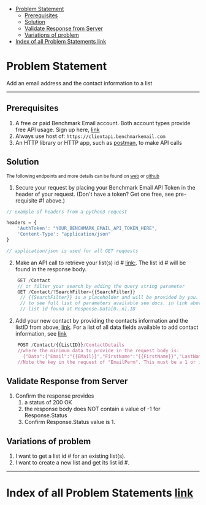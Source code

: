 - [Problem Statement](#problem-statement)
    - [Prerequisites](#prerequisites)
    - [Solution](#solution)
    - [Validate Response from Server](#validate-response-from-server)
    - [Variations of problem](#variations-of-problem)
- [Index of all Problem Statements link](#index-of-all-problem-statements-link)

# Problem Statement

Add an email address and the contact information to a list

---

## Prerequisites
1. A free or paid Benchmark Email account. Both account types provide free API usage. Sign up here, [link](https://ui.benchmarkemail.com/integrate?from=login#API)
1. Always use host of: `https://clientapi.benchmarkemail.com`
1. An HTTP library or HTTP app, such as [postman](https://www.getpostman.com/), to make API calls
## Solution
<sub>The following endpoints and more details can be found on [web](https://developer.benchmarkemail.com/) or [github](https://github.com/BenchmarkEmail/RESTful-API-v3/tree/master/Postman%20Collections)</sub>

1. Secure your request by placing your Benchmark Email API Token in the header of your request. (Don't have a token?  Get one free, see pre-requisite #1 above.)

```javascript
// example of headers from a python3 request

headers = {
    'AuthToken': "YOUR_BENCHMARK_EMAIL_API_TOKEN_HERE",
    'Content-Type': "application/json" 
}

// application/json is used for all GET requests
```

2. Make an API call to retrieve your list(s) id # [link:](https://developer.benchmarkemail.com/#cc3ee91a-0ccb-79c1-9365-c96f8511a68b). The list id # will be found in the response body.

```js
    GET /Contact
    // or filter your search by adding the query string parameter
    GET /Contact/?SearchFilter={{SearchFilter}}
     // {{SearchFilter}} is a placeholder and will be provided by you. It is a your partial or full name of your list
     // to see full list of parameters available see docs. in link above
     // list id found at Response.Data[0..n].ID
```

2. Add your new contact by providing the contacts information and the listID from above, [link](https://developer.benchmarkemail.com/#375fa862-2ac6-9d5d-3669-6e9a23524241). For a list of all data fields available to add contact information, see [link](https://www.benchmarkemail.com/models.htm#ContactDetailRecord)

```js
    POST /Contact/{{ListID}}/ContactDetails
    //where the minimum data to provide in the request body is:
      {"Data":{"Email":"{{EMail}}","FirstName":"{{FirstName}}","LastName":"{{LastName}}","EmailPerm":"{{1|0}}"}}
    //Note the key in the request of "EmailPerm". This must be a 1 or it will not save and will be an error
```


## Validate Response from Server

1. Confirm the response provides
    1. a status of 200 OK
    1. the response body does NOT contain a value of -1 for Response.Status
    1. Confirm Response.Status value is 1.

## Variations of problem

1. I want to get a list id # for an existing list(s).
1. I want to create a new list and get its list id #.

---

# Index of all Problem Statements [link](https://benchmarkemail.github.io/RESTful-API-v3/)